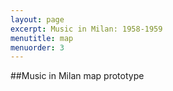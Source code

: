 ```yaml
---
layout: page
excerpt: Music in Milan: 1958-1959
menutitle: map
menuorder: 3
---
```



##Music in Milan map prototype
